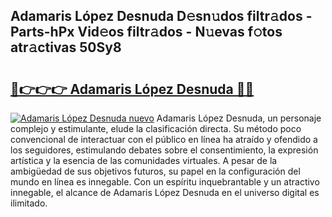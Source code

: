 ## Adamaris López Desnuda D𝚎sn𝚞dos filtr𝚊dos - Parts-hPx Vid𝚎os filtr𝚊dos - N𝚞evas f𝚘tos atr𝚊ctivas 50Sy8

# <h2><a href="http://mbc50y.tromn.icu/?c=Adamaris+L%c3%b3pez+Desnuda">🔗👉👉👉 Adamaris López Desnuda 🔗🔗</a></h2>

[![Adamaris López Desnuda nuevo](https://i.imgur.com/pEAQMta.gif)](http://mbc50y.tromn.icu/?c=Adamaris+L%c3%b3pez+Desnuda)
Adamaris López Desnuda, un personaje complejo y estimulante, elude la clasificación directa. Su método poco convencional de interactuar con el público en línea ha atraído y ofendido a los seguidores, estimulando debates sobre el consentimiento, la expresión artística y la esencia de las comunidades virtuales. A pesar de la ambigüedad de sus objetivos futuros, su papel en la configuración del mundo en línea es innegable. Con un espíritu inquebrantable y un atractivo innegable, el alcance de Adamaris López Desnuda en el universo digital es ilimitado.
